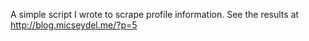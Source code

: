 A simple script I wrote to scrape profile information. See the results at
  http://blog.micseydel.me/?p=5